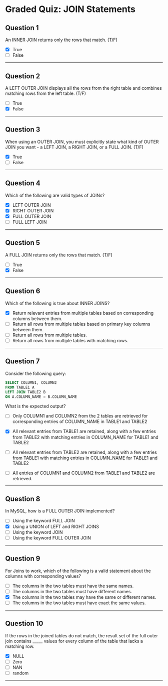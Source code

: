 # Graded Quiz: JOIN Statements

## Question 1
An INNER JOIN returns only the rows that match. (T/F)  
- [x] True  
- [ ] False  

---

## Question 2
A LEFT OUTER JOIN displays all the rows from the right table and combines matching rows from the left table. (T/F)  
- [ ] True  
- [x] False  

---

## Question 3
When using an OUTER JOIN, you must explicitly state what kind of OUTER JOIN you want - a LEFT JOIN, a RIGHT JOIN, or a FULL JOIN. (T/F)  
- [x] True  
- [ ] False  

---

## Question 4
Which of the following are valid types of JOINs?  
- [x] LEFT OUTER JOIN  
- [x] RIGHT OUTER JOIN  
- [x] FULL OUTER JOIN  
- [ ] FULL LEFT JOIN  

---

## Question 5
A FULL JOIN returns only the rows that match. (T/F)  
- [ ] True  
- [x] False  

---

## Question 6
Which of the following is true about INNER JOINS?  
- [x] Return relevant entries from multiple tables based on corresponding columns between them.  
- [ ] Return all rows from multiple tables based on primary key columns between them.  
- [ ] Return all rows from multiple tables.  
- [ ] Return all rows from multiple tables with matching rows.  

---

## Question 7
Consider the following query:  

```sql
SELECT COLUMN1, COLUMN2
FROM TABLE1 A
LEFT JOIN TABLE2 B
ON A.COLUMN_NAME = B.COLUMN_NAME
```

What is the expected output?  
- [ ] Only COLUMN1 and COLUMN2 from the 2 tables are retrieved for corresponding entries of COLUMN_NAME in TABLE1 and TABLE2  
- [x] All relevant entries from TABLE1 are retained, along with a few entries from TABLE2 with matching entries in COLUMN_NAME for TABLE1 and TABLE2  
- [ ] All relevant entries from TABLE2 are retained, along with a few entries from TABLE1 with matching entries in COLUMN_NAME for TABLE1 and TABLE2  
- [ ] All entries of COLUMN1 and COLUMN2 from TABLE1 and TABLE2 are retrieved.  


---

## Question 8
In MySQL, how is a FULL OUTER JOIN implemented?  
- [ ] Using the keyword FULL JOIN  
- [x] Using a UNION of LEFT and RIGHT JOINS  
- [ ] Using the keyword JOIN  
- [ ] Using the keyword FULL OUTER JOIN  

---

## Question 9
For Joins to work, which of the following is a valid statement about the columns with corresponding values?  
- [ ] The columns in the two tables must have the same names.  
- [ ] The columns in the two tables must have different names.  
- [x] The columns in the two tables may have the same or different names.  
- [ ] The columns in the two tables must have exact the same values.  

---

## Question 10
If the rows in the joined tables do not match, the result set of the full outer join contains _____ values for every column of the table that lacks a matching row.  
- [x] NULL  
- [ ] Zero  
- [ ] NAN  
- [ ] random  

---
